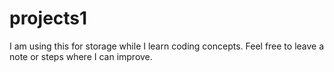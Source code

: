 # projects1

I am using this for storage while I learn coding concepts. 
Feel free to leave a note or steps where I can improve. 

